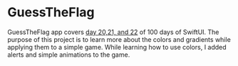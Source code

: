 # GuessTheFlag

GuessTheFlag app covers [day 20,21, and 22](https://www.hackingwithswift.com/100/swiftui/20) of 100 days of SwiftUI. The purpose of this project is to learn more about the colors and gradients while applying them to a simple game. While learning how to use colors, I added alerts and simple animations to the game.
